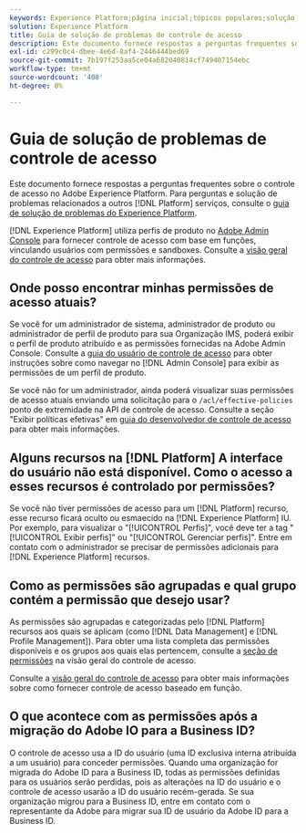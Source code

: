 ```yaml
---
keywords: Experience Platform;página inicial;tópicos populares;solução de problemas;controle de acesso
solution: Experience Platform
title: Guia de solução de problemas de controle de acesso
description: Este documento fornece respostas a perguntas frequentes sobre o controle de acesso no Adobe Experience Platform.
exl-id: c299c0c4-dbee-4e6d-8af4-2446444bed69
source-git-commit: 7b197f253aa5ce04a682040814cf749407154ebc
workflow-type: tm+mt
source-wordcount: '408'
ht-degree: 0%

---
```


# Guia de solução de problemas de controle de acesso

Este documento fornece respostas a perguntas frequentes sobre o controle de acesso no Adobe Experience Platform. Para perguntas e solução de problemas relacionados a outros [!DNL Platform] serviços, consulte o [guia de solução de problemas do Experience Platform](../landing/troubleshooting.md).

[!DNL Experience Platform] utiliza perfis de produto no [Adobe Admin Console](https://adminconsole.adobe.com) para fornecer controle de acesso com base em funções, vinculando usuários com permissões e sandboxes.  Consulte a [visão geral do controle de acesso](home.md) para obter mais informações.

## Onde posso encontrar minhas permissões de acesso atuais?

Se você for um administrador de sistema, administrador de produto ou administrador de perfil de produto para sua Organização IMS, poderá exibir o perfil de produto atribuído e as permissões fornecidas na Adobe Admin Console. Consulte a [guia do usuário de controle de acesso](./ui/overview.md) para obter instruções sobre como navegar no [!DNL Admin Console] para exibir as permissões de um perfil de produto.

Se você não for um administrador, ainda poderá visualizar suas permissões de acesso atuais enviando uma solicitação para o `/acl/effective-policies` ponto de extremidade na API de controle de acesso. Consulte a seção &quot;Exibir políticas efetivas&quot; em [guia do desenvolvedor de controle de acesso](./api/effective-policies.md) para obter mais informações.

## Alguns recursos na [!DNL Platform] A interface do usuário não está disponível. Como o acesso a esses recursos é controlado por permissões?

Se você não tiver permissões de acesso para um [!DNL Platform] recurso, esse recurso ficará oculto ou esmaecido na [!DNL Experience Platform] IU. Por exemplo, para visualizar o &quot;[!UICONTROL Perfis]&quot;, você deve ter a tag &quot;[!UICONTROL Exibir perfis]&quot; ou &quot;[!UICONTROL Gerenciar perfis]&quot;. Entre em contato com o administrador se precisar de permissões adicionais para [!DNL Experience Platform] recursos.

## Como as permissões são agrupadas e qual grupo contém a permissão que desejo usar?

As permissões são agrupadas e categorizadas pelo [!DNL Platform] recursos aos quais se aplicam (como [!DNL Data Management] e [!DNL Profile Management]). Para obter uma lista completa das permissões disponíveis e os grupos aos quais elas pertencem, consulte a [seção de permissões](home.md#permissions) na visão geral do controle de acesso.

Consulte a [visão geral do controle de acesso](home.md) para obter mais informações sobre como fornecer controle de acesso baseado em função.

## O que acontece com as permissões após a migração do Adobe IO para a Business ID?

O controle de acesso usa a ID do usuário (uma ID exclusiva interna atribuída a um usuário) para conceder permissões. Quando uma organização for migrada do Adobe ID para a Business ID, todas as permissões definidas para os usuários serão perdidas, pois as alterações na ID do usuário e o controle de acesso usarão a ID do usuário recém-gerada. Se sua organização migrou para a Business ID, entre em contato com o representante da Adobe para migrar sua ID de usuário da Adobe ID para a Business ID.
